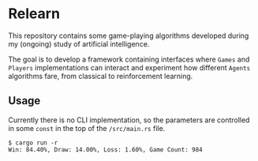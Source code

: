 # Relearn

This repository contains some game-playing algorithms developed during my (ongoing) study of
artificial intelligence.

The goal is to develop a framework containing interfaces where `Games` and `Players` implementations
can interact and experiment how different `Agents` algorithms fare, from classical to reinforcement
learning.

## Usage

Currently there is no CLI implementation, so the parameters are controlled in some `const` in the
top of the `/src/main.rs` file.

```shell
$ cargo run -r
Win: 84.40%, Draw: 14.00%, Loss: 1.60%, Game Count: 984
```
